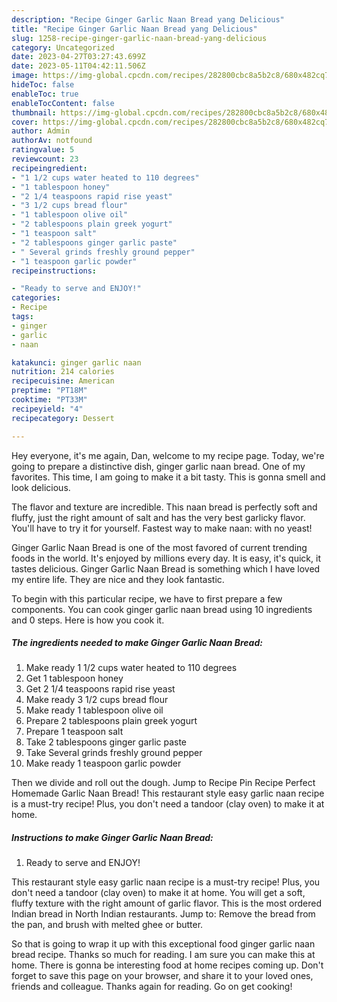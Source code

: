 ```yaml
---
description: "Recipe Ginger Garlic Naan Bread yang Delicious"
title: "Recipe Ginger Garlic Naan Bread yang Delicious"
slug: 1258-recipe-ginger-garlic-naan-bread-yang-delicious
category: Uncategorized
date: 2023-04-27T03:27:43.699Z
date: 2023-05-11T04:42:11.506Z
image: https://img-global.cpcdn.com/recipes/282800cbc8a5b2c8/680x482cq70/ginger-garlic-naan-bread-recipe-main-photo.jpg
hideToc: false
enableToc: true
enableTocContent: false
thumbnail: https://img-global.cpcdn.com/recipes/282800cbc8a5b2c8/680x482cq70/ginger-garlic-naan-bread-recipe-main-photo.jpg
cover: https://img-global.cpcdn.com/recipes/282800cbc8a5b2c8/680x482cq70/ginger-garlic-naan-bread-recipe-main-photo.jpg
author: Admin
authorAv: notfound
ratingvalue: 5
reviewcount: 23
recipeingredient:
- "1 1/2 cups water heated to 110 degrees"
- "1 tablespoon honey"
- "2 1/4 teaspoons rapid rise yeast"
- "3 1/2 cups bread flour"
- "1 tablespoon olive oil"
- "2 tablespoons plain greek yogurt"
- "1 teaspoon salt"
- "2 tablespoons ginger garlic paste"
- " Several grinds freshly ground pepper"
- "1 teaspoon garlic powder"
recipeinstructions:

- "Ready to serve and ENJOY!"
categories:
- Recipe
tags:
- ginger
- garlic
- naan

katakunci: ginger garlic naan 
nutrition: 214 calories
recipecuisine: American
preptime: "PT18M"
cooktime: "PT33M"
recipeyield: "4"
recipecategory: Dessert

---
```



Hey everyone, it's me again, Dan, welcome to my recipe page. Today, we're going to prepare a distinctive dish, ginger garlic naan bread. One of my favorites. This time, I am going to make it a bit tasty. This is gonna smell and look delicious.

The flavor and texture are incredible. This naan bread is perfectly soft and fluffy, just the right amount of salt and has the very best garlicky flavor. You&#39;ll have to try it for yourself. Fastest way to make naan: with no yeast!

Ginger Garlic Naan Bread is one of the most favored of current trending foods in the world. It's enjoyed by millions every day. It is easy, it's quick, it tastes delicious. Ginger Garlic Naan Bread is something which I have loved my entire life. They are nice and they look fantastic.


To begin with this particular recipe, we have to first prepare a few components. You can cook ginger garlic naan bread using 10 ingredients and 0 steps. Here is how you cook it.

<!--inarticleads1-->

##### The ingredients needed to make Ginger Garlic Naan Bread:

1. Make ready 1 1/2 cups water heated to 110 degrees
1. Get 1 tablespoon honey
1. Get 2 1/4 teaspoons rapid rise yeast
1. Make ready 3 1/2 cups bread flour
1. Make ready 1 tablespoon olive oil
1. Prepare 2 tablespoons plain greek yogurt
1. Prepare 1 teaspoon salt
1. Take 2 tablespoons ginger garlic paste
1. Take  Several grinds freshly ground pepper
1. Make ready 1 teaspoon garlic powder


Then we divide and roll out the dough. Jump to Recipe Pin Recipe Perfect Homemade Garlic Naan Bread! This restaurant style easy garlic naan recipe is a must-try recipe! Plus, you don&#39;t need a tandoor (clay oven) to make it at home. 

<!--inarticleads2-->

##### Instructions to make Ginger Garlic Naan Bread:


1. Ready to serve and ENJOY!

This restaurant style easy garlic naan recipe is a must-try recipe! Plus, you don&#39;t need a tandoor (clay oven) to make it at home. You will get a soft, fluffy texture with the right amount of garlic flavor. This is the most ordered Indian bread in North Indian restaurants. Jump to: Remove the bread from the pan, and brush with melted ghee or butter. 

So that is going to wrap it up with this exceptional food ginger garlic naan bread recipe. Thanks so much for reading. I am sure you can make this at home. There is gonna be interesting food at home recipes coming up. Don't forget to save this page on your browser, and share it to your loved ones, friends and colleague. Thanks again for reading. Go on get cooking!
